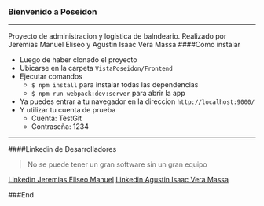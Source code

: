 ### Bienvenido a Poseidon
---
Proyecto de administracion y logistica de balndeario.
Realizado por Jeremias Manuel Eliseo y Agustin Isaac Vera Massa
####Como instalar
+ Luego de haber clonado el proyecto
+ Ubicarse en la carpeta `VistaPoseidon/Frontend`
+ Ejecutar comandos
  + `$ npm install` para instalar todas las dependencias
  + `$ npm run webpack:dev:server` para abrir la app
+ Ya puedes entrar a tu navegador en la direccion `http://localhost:9000/`
+ Y utilizar tu cuenta de prueba
   + Cuenta: TestGit
   + Contraseña: 1234
---
####Linkedin de Desarrolladores
> No se puede tener un gran software sin un gran equipo

[Linkedin Jeremias Eliseo Manuel](https://www.linkedin.com/in/jeremias-manuel-37a7b1199/)
[Linkedin Agustin Isaac Vera Massa](https://www.linkedin.com/in/agustin-isaac-vera-massa-939548201/)

###End